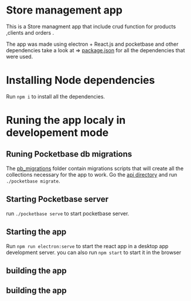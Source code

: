 # Store management app

This is a Store managment app that include crud function for products ,clients and orders .

The app was made using electron + React.js and pocketbase and other dependencies take a look at => [package.json](package.json) for all the dependencies that were used.

# Installing Node dependencies

Run `npm i` to install all the dependencies.

# Runing the app localy in developement mode

## Runing Pocketbase db migrations

The [pb_migrations](api/pb_migrations) folder contain migrations scripts that will create all the collections necessary for the app to work.
Go the [api directory](api) and run `./pocketbase migrate`.

## Starting Pocketbase server

run `./pocketbase serve` to start pocketbase server.

## Starting the app

Run `npm run electron:serve` to start the react app in a desktop app development server.
you can also run `npm start` to start it in the browser

## building the app
## building the app
